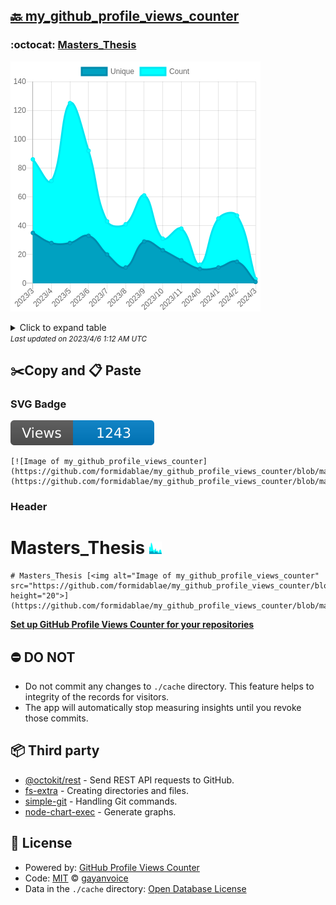 ## [🔙 my_github_profile_views_counter](https://github.com/formidablae/my_github_profile_views_counter)

### :octocat: [Masters_Thesis](https://github.com/formidablae/Masters_Thesis)
![Image of my_github_profile_views_counter](https://github.com/formidablae/my_github_profile_views_counter/blob/master/graph/406596307/large/year.png)

<details>
	<summary>Click to expand table</summary>
	<h2>:calendar: Year Page Views Table</h2>
<table>
	<tr>
		<th>
			Last Updated
		</th>
		<th>
			Unique
		</th>
		<th>
			Count
		</th>
	</tr>
	<tr>
		<td>
			<code>2023/4/1</code>
		</td>
		<td>
			<code>1</code>
		</td>
		<td>
			<code>3</code>
		</td>
	</tr>
	<tr>
		<td>
			<code>2023/3/1</code>
		</td>
		<td>
			<code>15</code>
		</td>
		<td>
			<code>47</code>
		</td>
	</tr>
	<tr>
		<td>
			<code>2023/2/1</code>
		</td>
		<td>
			<code>11</code>
		</td>
		<td>
			<code>45</code>
		</td>
	</tr>
	<tr>
		<td>
			<code>2023/1/1</code>
		</td>
		<td>
			<code>10</code>
		</td>
		<td>
			<code>13</code>
		</td>
	</tr>
	<tr>
		<td>
			<code>2022/12/1</code>
		</td>
		<td>
			<code>16</code>
		</td>
		<td>
			<code>38</code>
		</td>
	</tr>
	<tr>
		<td>
			<code>2022/11/1</code>
		</td>
		<td>
			<code>23</code>
		</td>
		<td>
			<code>31</code>
		</td>
	</tr>
	<tr>
		<td>
			<code>2022/10/1</code>
		</td>
		<td>
			<code>29</code>
		</td>
		<td>
			<code>61</code>
		</td>
	</tr>
	<tr>
		<td>
			<code>2022/9/1</code>
		</td>
		<td>
			<code>11</code>
		</td>
		<td>
			<code>41</code>
		</td>
	</tr>
	<tr>
		<td>
			<code>2022/8/1</code>
		</td>
		<td>
			<code>20</code>
		</td>
		<td>
			<code>43</code>
		</td>
	</tr>
	<tr>
		<td>
			<code>2022/7/1</code>
		</td>
		<td>
			<code>33</code>
		</td>
		<td>
			<code>92</code>
		</td>
	</tr>
	<tr>
		<td>
			<code>2022/6/1</code>
		</td>
		<td>
			<code>28</code>
		</td>
		<td>
			<code>125</code>
		</td>
	</tr>
	<tr>
		<td>
			<code>2022/5/1</code>
		</td>
		<td>
			<code>28</code>
		</td>
		<td>
			<code>71</code>
		</td>
	</tr>
	<tr>
		<td>
			<code>2022/4/1</code>
		</td>
		<td>
			<code>35</code>
		</td>
		<td>
			<code>86</code>
		</td>
	</tr>
</table>

</details>
<small><i>Last updated on 2023/4/6 1:12 AM UTC</i></small>

## ✂️Copy and 📋 Paste
### SVG Badge
[![Image of my_github_profile_views_counter](https://github.com/formidablae/my_github_profile_views_counter/blob/master/svg/406596307/badge.svg)](https://github.com/formidablae/my_github_profile_views_counter/blob/master/readme/406596307/week.md)
```readme
[![Image of my_github_profile_views_counter](https://github.com/formidablae/my_github_profile_views_counter/blob/master/svg/406596307/badge.svg)](https://github.com/formidablae/my_github_profile_views_counter/blob/master/readme/406596307/week.md)
```
### Header
# Masters_Thesis [<img alt="Image of my_github_profile_views_counter" src="https://github.com/formidablae/my_github_profile_views_counter/blob/master/graph/406596307/small/year.png" height="20">](https://github.com/formidablae/my_github_profile_views_counter/blob/master/readme/406596307/year.md)
```readme
# Masters_Thesis [<img alt="Image of my_github_profile_views_counter" src="https://github.com/formidablae/my_github_profile_views_counter/blob/master/graph/406596307/small/year.png" height="20">](https://github.com/formidablae/my_github_profile_views_counter/blob/master/readme/406596307/year.md)
```
[**Set up GitHub Profile Views Counter for your repositories**](https://github.com/gayanvoice/github-profile-views-counter)
## ⛔ DO NOT
- Do not commit any changes to `./cache` directory. This feature helps to integrity of the records for visitors.
- The app will automatically stop measuring insights until you revoke those commits.
## 📦 Third party

- [@octokit/rest](https://www.npmjs.com/package/@octokit/rest) - Send REST API requests to GitHub.
- [fs-extra](https://www.npmjs.com/package/fs-extra) - Creating directories and files.
- [simple-git](https://www.npmjs.com/package/simple-git) - Handling Git commands.
- [node-chart-exec](https://www.npmjs.com/package/node-chart-exec) - Generate graphs.
## 📄 License
- Powered by: [GitHub Profile Views Counter](https://github.com/gayanvoice/github-profile-views-counter)
- Code: [MIT](./LICENSE) © [gayanvoice](https://github.com/gayanvoice/github-profile-views-counter)
- Data in the `./cache` directory: [Open Database License](https://opendatacommons.org/licenses/odbl/1-0/)